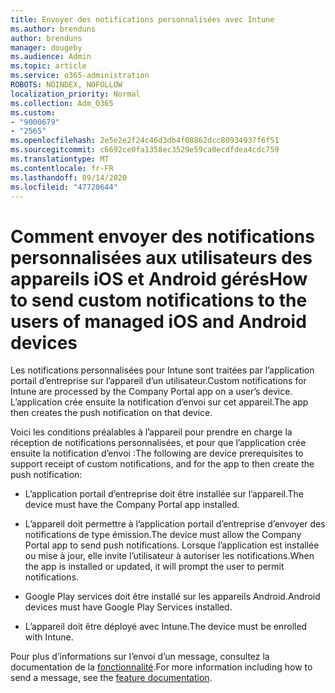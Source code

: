 ```yaml
---
title: Envoyer des notifications personnalisées avec Intune
ms.author: brenduns
author: brenduns
manager: dougeby
ms.audience: Admin
ms.topic: article
ms.service: o365-administration
ROBOTS: NOINDEX, NOFOLLOW
localization_priority: Normal
ms.collection: Adm_O365
ms.custom:
- "9000679"
- "2565"
ms.openlocfilehash: 2e5e2e2f24c46d3db4f08862dcc80934937f6f51
ms.sourcegitcommit: c6692ce0fa1358ec3529e59ca0ecdfdea4cdc759
ms.translationtype: MT
ms.contentlocale: fr-FR
ms.lasthandoff: 09/14/2020
ms.locfileid: "47720644"
---
```

# <a name="how-to-send-custom-notifications-to-the-users-of-managed-ios-and-android-devices"></a><span data-ttu-id="27eb6-102">Comment envoyer des notifications personnalisées aux utilisateurs des appareils iOS et Android gérés</span><span class="sxs-lookup"><span data-stu-id="27eb6-102">How to send custom notifications to the users of managed iOS and Android devices</span></span>

<span data-ttu-id="27eb6-103">Les notifications personnalisées pour Intune sont traitées par l’application portail d’entreprise sur l’appareil d’un utilisateur.</span><span class="sxs-lookup"><span data-stu-id="27eb6-103">Custom notifications for Intune are processed by the Company Portal app on a user’s device.</span></span> <span data-ttu-id="27eb6-104">L’application crée ensuite la notification d’envoi sur cet appareil.</span><span class="sxs-lookup"><span data-stu-id="27eb6-104">The app then creates the push notification on that device.</span></span>

<span data-ttu-id="27eb6-105">Voici les conditions préalables à l’appareil pour prendre en charge la réception de notifications personnalisées, et pour que l’application crée ensuite la notification d’envoi :</span><span class="sxs-lookup"><span data-stu-id="27eb6-105">The following are device prerequisites to support receipt of custom notifications, and for the app to then create the push notification:</span></span>

- <span data-ttu-id="27eb6-106">L’application portail d’entreprise doit être installée sur l’appareil.</span><span class="sxs-lookup"><span data-stu-id="27eb6-106">The device must have the Company Portal app installed.</span></span>  

- <span data-ttu-id="27eb6-107">L’appareil doit permettre à l’application portail d’entreprise d’envoyer des notifications de type émission.</span><span class="sxs-lookup"><span data-stu-id="27eb6-107">The device must allow the Company Portal app to send push notifications.</span></span> <span data-ttu-id="27eb6-108">Lorsque l’application est installée ou mise à jour, elle invite l’utilisateur à autoriser les notifications.</span><span class="sxs-lookup"><span data-stu-id="27eb6-108">When the app is installed or updated, it will prompt the user to permit notifications.</span></span>

- <span data-ttu-id="27eb6-109">Google Play services doit être installé sur les appareils Android.</span><span class="sxs-lookup"><span data-stu-id="27eb6-109">Android devices must have Google Play Services installed.</span></span>

- <span data-ttu-id="27eb6-110">L’appareil doit être déployé avec Intune.</span><span class="sxs-lookup"><span data-stu-id="27eb6-110">The device must be enrolled with Intune.</span></span>

<span data-ttu-id="27eb6-111">Pour plus d’informations sur l’envoi d’un message, consultez la documentation de la [fonctionnalité](https://docs.microsoft.com/intune/custom-notifications).</span><span class="sxs-lookup"><span data-stu-id="27eb6-111">For more information including how to send a message, see the [feature documentation](https://docs.microsoft.com/intune/custom-notifications).</span></span>
